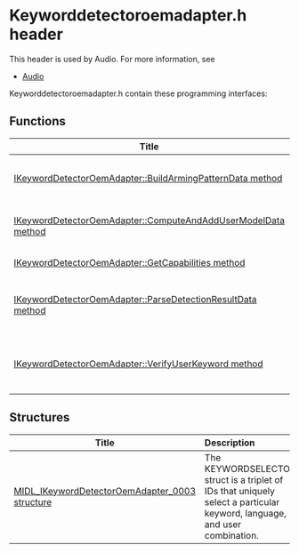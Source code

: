 # Keyworddetectoroemadapter.h header


This header is used by Audio. For more information, see
- [Audio](../_audio/index.md)

Keyworddetectoroemadapter.h contain these programming interfaces:


## Functions

| Title   | Description   |
| ---- |:---- |
| [IKeywordDetectorOemAdapter::BuildArmingPatternData method](nf-keyworddetectoroemadapter-ikeyworddetectoroemadapter-buildarmingpatterndata.md) | The BuildArmingPatternData method is called by the operating system to build OEM-specific pattern data that includes any keyword and user-specific model data for detection. |
| [IKeywordDetectorOemAdapter::ComputeAndAddUserModelData method](nf-keyworddetectoroemadapter-ikeyworddetectoroemadapter-computeandaddusermodeldata.md) | The ComputeAndAddUserModelData method is used by the training user experience to compute the user-specific information relative to the user-independent keyword. |
| [IKeywordDetectorOemAdapter::GetCapabilities method](nf-keyworddetectoroemadapter-ikeyworddetectoroemadapter-getcapabilities.md) | The GetCapabilities method returns the keywords and languages supported by the object. |
| [IKeywordDetectorOemAdapter::ParseDetectionResultData method](nf-keyworddetectoroemadapter-ikeyworddetectoroemadapter-parsedetectionresultdata.md) | The ParseDetectionResultData method is called by the operating system after handling a keyword detection event and after retrieving the result data from KSPROPERTY_SOUNDDETECTOR_MATCHRESULT. |
| [IKeywordDetectorOemAdapter::VerifyUserKeyword method](nf-keyworddetectoroemadapter-ikeyworddetectoroemadapter-verifyuserkeyword.md) | The VerifyUserKeyword method is used by the training user experience to verify that one instance of a spoken utterance, captured during training, matches a predefined keyword within some tolerance. |

## Structures

| Title   | Description   |
| ---- |:---- |
| [MIDL_IKeywordDetectorOemAdapter_0003 structure](ns-keyworddetectoroemadapter---midl-ikeyworddetectoroemadapter-0003.md) | The KEYWORDSELECTOR struct is a triplet of IDs that uniquely select a particular keyword, language, and user combination. |
